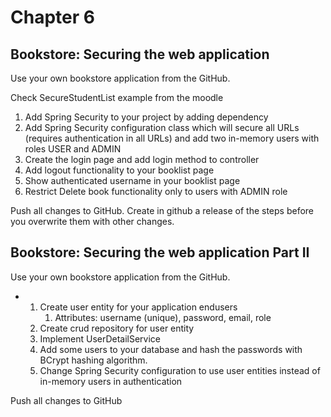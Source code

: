 # Chapter 6

## Bookstore: Securing the web application

Use your own bookstore application from the GitHub.

Check SecureStudentList example from the moodle

1. Add Spring Security to your project by adding dependency
2. Add Spring Security configuration class which will secure all URLs (requires authentication in all URLs) and add two in-memory users with roles USER and ADMIN
3. Create the login page and add login method to controller
4. Add logout functionality to your booklist page
5. Show authenticated username in your booklist page
6. Restrict Delete book functionality only to users with ADMIN role

Push all changes to GitHub. Create in github a release of the steps before you overwrite them with other changes.

## Bookstore: Securing the web application Part II

Use your own bookstore application from the GitHub.

* 1. Create user entity for your application endusers
     1. Attributes: username (unique), password, email, role
  2. Create crud repository for user entity
  3. Implement UserDetailService
  4. Add some users to your database and hash the passwords with BCrypt hashing algorithm.
  5. Change Spring Security configuration to use user entities instead of in-memory users in authentication

Push all changes to GitHub